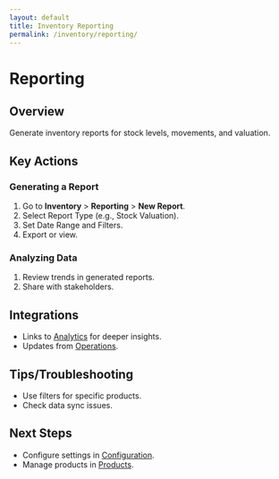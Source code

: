 ```yaml
---
layout: default
title: Inventory Reporting
permalink: /inventory/reporting/
---
```


# Reporting

## Overview
Generate inventory reports for stock levels, movements, and valuation.

## Key Actions

### Generating a Report
1. Go to **Inventory** > **Reporting** > **New Report**.
2. Select Report Type (e.g., Stock Valuation).
3. Set Date Range and Filters.
4. Export or view.

### Analyzing Data
1. Review trends in generated reports.
2. Share with stakeholders.

## Integrations
- Links to [Analytics](analytics.md) for deeper insights.
- Updates from [Operations](operations.md).

## Tips/Troubleshooting
- Use filters for specific products.
- Check data sync issues.

## Next Steps
- Configure settings in [Configuration](configuration.md).
- Manage products in [Products](products.md).
